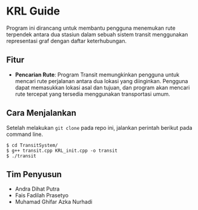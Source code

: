 # KRL Guide
Program ini dirancang untuk membantu pengguna menemukan rute terpendek antara dua stasiun dalam sebuah sistem transit menggunakan representasi graf dengan daftar keterhubungan.

## Fitur
- **Pencarian Rute**: Program Transit memungkinkan pengguna untuk mencari rute perjalanan antara dua lokasi yang diinginkan. Pengguna dapat memasukkan lokasi asal dan tujuan, dan program akan mencari rute tercepat yang tersedia menggunakan transportasi umum.

## Cara Menjalankan
Setelah melakukan `git clone` pada repo ini, jalankan perintah berikut pada command line.
```
$ cd TransitSystem/
$ g++ transit.cpp KRL_init.cpp -o transit
$ ./transit
```

## Tim Penyusun
- Andra Dihat Putra
- Fais Fadilah Prasetyo
- Muhamad Ghifar Azka Nurhadi